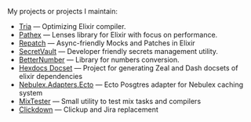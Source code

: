 My projects or projects I maintain:
* [Tria](https://github.com/hissssst/tria) — Optimizing Elixir compiler.
* [Pathex](https://github.com/hissssst/pathex) — Lenses library for Elixir with focus on performance.
* [Repatch](https://github.com/hissssst/repatch) — Async-friendly Mocks and Patches in Elixir
* [SecretVault](https://github.com/SecretVault-elixir/secret_vault) — Developer friendly secrets management utility.
* [BetterNumber](https://github.com/hissssst/better_number) — Library for numbers conversion.
* [Hexdocs Docset](https://github.com/hissssst/hexdocs_docset_api) — Project for generating Zeal and Dash docsets of elixir dependencies
* [Nebulex.Adapters.Ecto](https://github.com/hissssst/nebulex_adapters_ecto) — Ecto Posgtres adapter for Nebulex caching system
* [MixTester](https://github.com/hissssst/mix_tester) — Small utility to test mix tasks and compilers
* [Clickdown](https://github.com/hissssst/clickdown) — Clickup and Jira replacement
